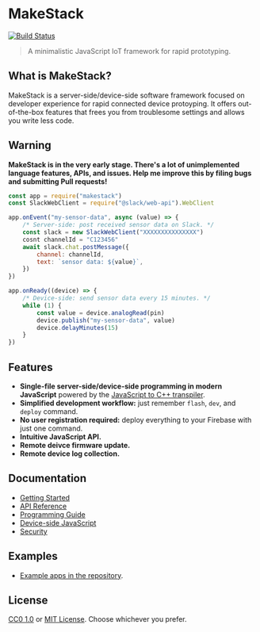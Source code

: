 # MakeStack
[![Build Status](https://travis-ci.com/seiyanuta/makestack.svg?branch=master)](https://travis-ci.com/seiyanuta/makestack)

> A minimalistic JavaScript IoT framework for rapid prototyping.

## What is MakeStack?

MakeStack is a server-side/device-side software framework focused on developer experience for rapid connected device protoyping. It offers out-of-the-box features that frees you from troublesome settings and allows you write less code.

## Warning
**MakeStack is in the very early stage. There's a lot of unimplemented language features, APIs, and issues. Help me improve this by filing bugs and submitting Pull requests!**

```js
const app = require("makestack")
const SlackWebClient = require("@slack/web-api").WebClient

app.onEvent("my-sensor-data", async (value) => {
    /* Server-side: post received sensor data on Slack. */
    const slack = new SlackWebClient("XXXXXXXXXXXXXXX")
    cosnt channelId = "C123456"
    await slack.chat.postMessage({
        channel: channelId,
        text: `sensor data: ${value}`,
    })
})

app.onReady((device) => {
    /* Device-side: send sensor data every 15 minutes. */
    while (1) {
        const value = device.analogRead(pin)
        device.publish("my-sensor-data", value)
        device.delayMinutes(15)
    }
})
```

## Features
- **Single-file server-side/device-side programming in modern JavaScript** powered by the [JavaScript to C++ transpiler](device-side-javascript.md).
- **Simplified development workflow:** just remember `flash`, `dev`, and `deploy` command.
- **No user registration required:** deploy everything to your Firebase with just one command.
- **Intuitive JavaScript API.**
- **Remote deivce firmware update.**
- **Remote device log collection.**

## Documentation
- [Getting Started](getting-started.md)
- [API Reference](api.md)
- [Programming Guide](programming-guide.md)
- [Device-side JavaScript](device-side-javascript.md)
- [Security](security.md)

## Examples
- [Example apps in the repository](https://github.com/seiyanuta/makestack/tree/master/examples).

## License
[CC0 1.0](https://creativecommons.org/publicdomain/zero/1.0/) or [MIT License](https://opensource.org/licenses/MIT). Choose whichever you prefer.
